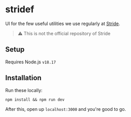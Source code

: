 # stridef

UI for the few useful utilities we use regularly at [Stride](https://github.com/Stride-Labs/stride).

> ⚠️ This is not the official repository of Stride

## Setup

Requires Node.js `v18.17`

## Installation

Run these locally:

```
npm install && npm run dev
```

After this, open up `localhost:3000` and you're good to go.
